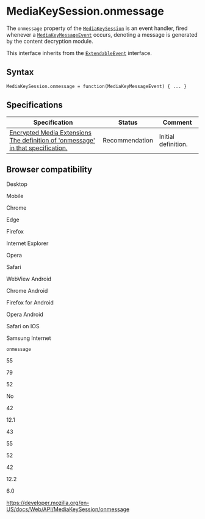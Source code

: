 MediaKeySession.onmessage
=========================

The `onmessage` property of the [`MediaKeySession`](../mediakeysession) is an event handler, fired whenever a [`MediaKeyMessageEvent`](../mediakeymessageevent) occurs, denoting a message is generated by the content decryption module.

This interface inherits from the [`ExtendableEvent`](../extendableevent) interface.

Syntax
------

    MediaKeySession.onmessage = function(MediaKeyMessageEvent) { ... }

Specifications
--------------

<table><thead><tr class="header"><th>Specification</th><th>Status</th><th>Comment</th></tr></thead><tbody><tr class="odd"><td><a href="https://w3c.github.io/encrypted-media/#dom-mediakeysession-onmessage">Encrypted Media Extensions<br />
<span class="small">The definition of 'onmessage' in that specification.</span></a></td><td><span class="spec-rec">Recommendation</span></td><td>Initial definition.</td></tr></tbody></table>

Browser compatibility
---------------------

Desktop

Mobile

Chrome

Edge

Firefox

Internet Explorer

Opera

Safari

WebView Android

Chrome Android

Firefox for Android

Opera Android

Safari on IOS

Samsung Internet

`onmessage`

55

79

52

No

42

12.1

43

55

52

42

12.2

6.0

<a href="https://developer.mozilla.org/en-US/docs/Web/API/MediaKeySession/onmessage" class="_attribution-link">https://developer.mozilla.org/en-US/docs/Web/API/MediaKeySession/onmessage</a>
